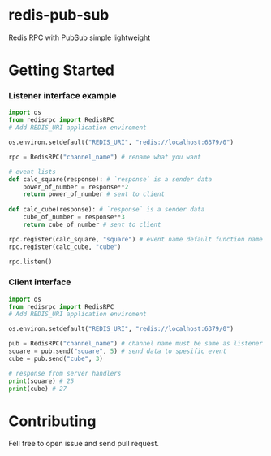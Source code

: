 # redis-pub-sub

Redis RPC with PubSub simple lightweight

# Getting Started

### Listener interface example
```python
import os
from redisrpc import RedisRPC
# Add REDIS_URI application enviroment

os.environ.setdefault("REDIS_URI", "redis://localhost:6379/0")

rpc = RedisRPC("channel_name") # rename what you want

# event lists
def calc_square(response): # `response` is a sender data
    power_of_number = response**2
    return power_of_number # sent to client
    
def calc_cube(response): # `response` is a sender data
    cube_of_number = response**3
    return cube_of_number # sent to client

rpc.register(calc_square, "square") # event name default function name
rpc.register(calc_cube, "cube")

rpc.listen()
```
### Client interface
```python
import os
from redisrpc import RedisRPC
# Add REDIS_URI application enviroment

os.environ.setdefault("REDIS_URI", "redis://localhost:6379/0")

pub = RedisRPC("channel_name") # channel name must be same as listener
square = pub.send("square", 5) # send data to spesific event 
cube = pub.send("cube", 3) 

# response from server handlers
print(square) # 25
print(cube) # 27
```

# Contributing
Fell free to open issue and send pull request.
